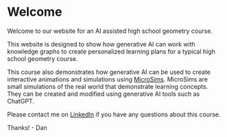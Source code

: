 # Welcome

Welcome to our website for an AI assisted high school geometry course.

This website is designed to show how generative AI can work
with knowledge graphs to create personalized learning plans
for a typical high school geometry course.

This course also demonstrates how generative AI can be used
to create interactive animations and simulations using
[MicroSims](https://dmccreary.github.io/microsims/).
MicroSims are small simulations of the real world
that demonstrate learning concepts.  They can
be created and modified using generative AI tools
such as ChatGPT.


Please contact me on [LinkedIn](https://www.linkedin.com/in/danmccreary/) if you
have any questions about this course.

Thanks! - Dan
